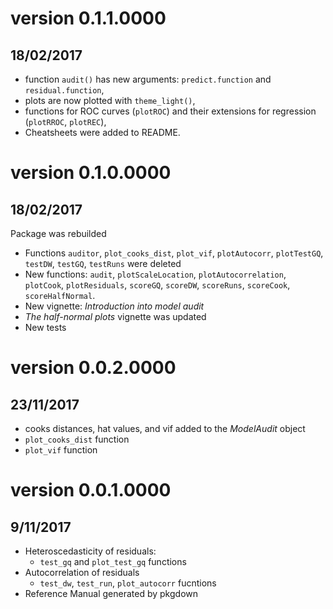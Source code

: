 # version 0.1.1.0000  
## 18/02/2017 

- function `audit()` has new arguments: `predict.function` and `residual.function`,
- plots are now plotted with `theme_light()`,
- functions for ROC curves (`plotROC`) and their extensions for regression (`plotRROC`, `plotREC`),
- Cheatsheets were added to README.

# version 0.1.0.0000  
## 18/02/2017 

Package was rebuilded 
- Functions `auditor`, `plot_cooks_dist`, `plot_vif`, `plotAutocorr`, `plotTestGQ`, `testDW`, `testGQ`, `testRuns` were deleted
- New functions: `audit`, `plotScaleLocation`, `plotAutocorrelation`, `plotCook`, `plotResiduals`, `scoreGQ`, `scoreDW`, `scoreRuns`, `scoreCook`, `scoreHalfNormal`.
- New vignette: *Introduction into model audit*
- *The half-normal plots* vignette was updated
- New tests

# version 0.0.2.0000  
## 23/11/2017 

- cooks distances, hat values, and vif added to the $ModelAudit$ object
- `plot_cooks_dist` function
- `plot_vif` function

# version 0.0.1.0000  
## 9/11/2017 

- Heteroscedasticity of residuals:
	- `test_gq` and `plot_test_gq` functions 
- Autocorrelation of residuals
	- `test_dw`, `test_run`, `plot_autocorr` fucntions
- Reference Manual generated by pkgdown